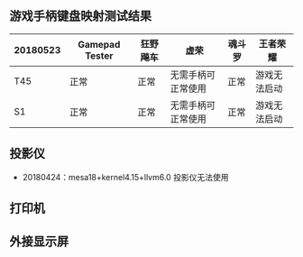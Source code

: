 ## 游戏手柄键盘映射测试结果

|20180523|Gamepad Tester|狂野飚车|虚荣|魂斗罗|王者荣耀|
|-----|-----|-----|-----|-----|-----|
|T45|正常|正常|无需手柄可正常使用|正常|游戏无法启动|
|S1|正常|正常|无需手柄可正常使用|正常|游戏无法启动|

## 投影仪
- 20180424：mesa18+kernel4.15+llvm6.0 投影仪无法使用

## 打印机


## 外接显示屏

